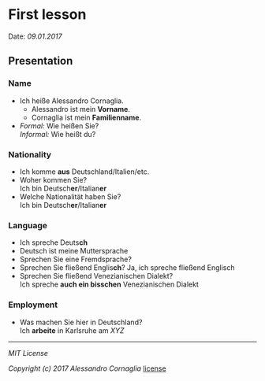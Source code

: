 # First lesson
Date: *09.01.2017*

## Presentation

### Name
* Ich heiße Alessandro Cornaglia.
  * Alessandro ist mein **Vorname**.
  * Cornaglia ist mein **Familienname**.
* *Formal:* Wie heißen Sie?  
  *Informal:* Wie heißt du?
  
### Nationality
* Ich komme **aus**  Deutschland/Italien/etc.
* Woher kommen Sie?  
  Ich bin Deutsch**er**/Italian**er**
* Welche Nationalität haben Sie?  
  Ich bin Deutsch**er**/Italian**er**
  
### Language
* Ich spreche Deuts**ch**
* Deutsch ist meine Muttersprache
* Sprechen Sie eine Fremdsprache?
* Sprechen Sie fließend Englis**ch**?
  Ja, ich spreche fließend Englisch
* Sprechen Sie fließend Venezianischen Dialekt?  
  Ich spreche **auch ein bisschen** Venezianischen Dialekt
  
### Employment
* Was machen Sie hier in Deutschland?  
  Ich **arbeite** in Karlsruhe am *XYZ*


  
---------------------------------------
*MIT License*

*Copyright (c) 2017 Alessandro Cornaglia* [license]

[comment]: <links>
[license]: ../LICENSE

[comment]: <German_letters:ß-ä>

